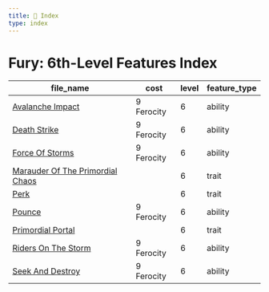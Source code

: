 ```yaml
---
title: 📑 Index
type: index
---
```


# Fury: 6th-Level Features Index

| file_name                                                                    | cost       | level | feature_type |
| ---------------------------------------------------------------------------- | ---------- | ----- | ------------ |
| [Avalanche Impact](Avalanche%20Impact)                                       | 9 Ferocity | 6     | ability      |
| [Death Strike](Death%20Strike)                                               | 9 Ferocity | 6     | ability      |
| [Force Of Storms](Force%20Of%20Storms)                                       | 9 Ferocity | 6     | ability      |
| [Marauder Of The Primordial Chaos](Marauder%20Of%20The%20Primordial%20Chaos) |            | 6     | trait        |
| [Perk](Perk)                                                                 |            | 6     | trait        |
| [Pounce](Pounce)                                                             | 9 Ferocity | 6     | ability      |
| [Primordial Portal](Primordial%20Portal)                                     |            | 6     | trait        |
| [Riders On The Storm](Riders%20On%20The%20Storm)                             | 9 Ferocity | 6     | ability      |
| [Seek And Destroy](Seek%20And%20Destroy)                                     | 9 Ferocity | 6     | ability      |
